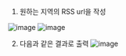 1. 원하는 지역의 RSS url을 작성
   
![image](https://github.com/Mokhwa96/Weather_Code/assets/149074033/f96153e4-ce2d-4d74-811b-044fe7150ab7)
![image](https://github.com/Mokhwa96/Weather_Code/assets/149074033/fc9eddaa-9381-491d-8d1a-3f6bf66090c0)

2. 다음과 같은 결과로 출력
![image](https://github.com/Mokhwa96/Weather_Code/assets/149074033/6ee41df3-dbcc-4acb-b5fc-b359c930d688)
